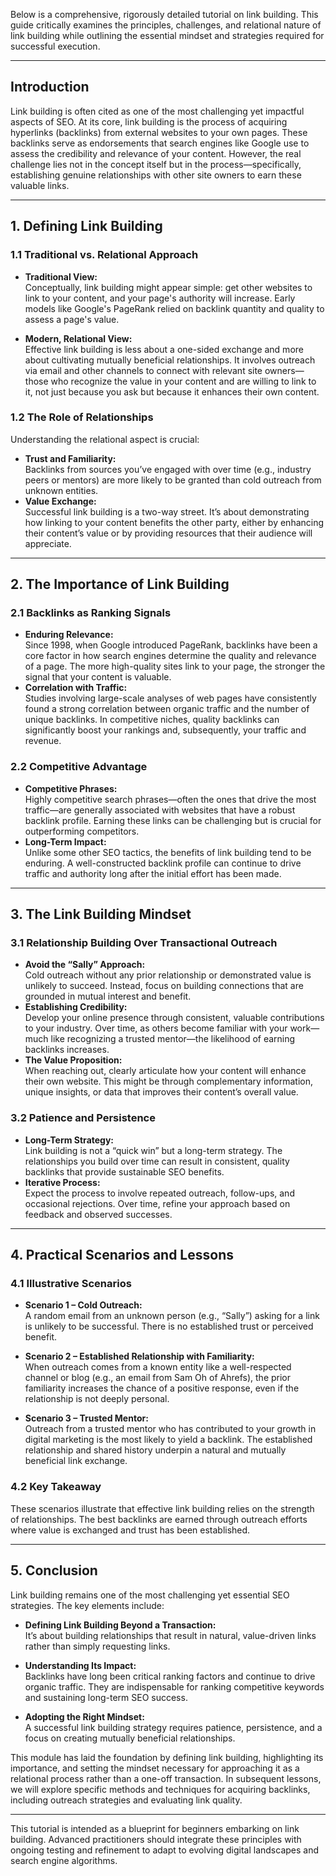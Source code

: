Below is a comprehensive, rigorously detailed tutorial on link building. This guide critically examines the principles, challenges, and relational nature of link building while outlining the essential mindset and strategies required for successful execution.

---

## Introduction

Link building is often cited as one of the most challenging yet impactful aspects of SEO. At its core, link building is the process of acquiring hyperlinks (backlinks) from external websites to your own pages. These backlinks serve as endorsements that search engines like Google use to assess the credibility and relevance of your content. However, the real challenge lies not in the concept itself but in the process—specifically, establishing genuine relationships with other site owners to earn these valuable links.

---

## 1. Defining Link Building

### 1.1 Traditional vs. Relational Approach

- **Traditional View:**  
  Conceptually, link building might appear simple: get other websites to link to your content, and your page's authority will increase. Early models like Google's PageRank relied on backlink quantity and quality to assess a page's value.
  
- **Modern, Relational View:**  
  Effective link building is less about a one-sided exchange and more about cultivating mutually beneficial relationships. It involves outreach via email and other channels to connect with relevant site owners—those who recognize the value in your content and are willing to link to it, not just because you ask but because it enhances their own content.

### 1.2 The Role of Relationships

Understanding the relational aspect is crucial:
- **Trust and Familiarity:**  
  Backlinks from sources you’ve engaged with over time (e.g., industry peers or mentors) are more likely to be granted than cold outreach from unknown entities.
- **Value Exchange:**  
  Successful link building is a two-way street. It’s about demonstrating how linking to your content benefits the other party, either by enhancing their content’s value or by providing resources that their audience will appreciate.

---

## 2. The Importance of Link Building

### 2.1 Backlinks as Ranking Signals

- **Enduring Relevance:**  
  Since 1998, when Google introduced PageRank, backlinks have been a core factor in how search engines determine the quality and relevance of a page. The more high-quality sites link to your page, the stronger the signal that your content is valuable.
- **Correlation with Traffic:**  
  Studies involving large-scale analyses of web pages have consistently found a strong correlation between organic traffic and the number of unique backlinks. In competitive niches, quality backlinks can significantly boost your rankings and, subsequently, your traffic and revenue.

### 2.2 Competitive Advantage

- **Competitive Phrases:**  
  Highly competitive search phrases—often the ones that drive the most traffic—are generally associated with websites that have a robust backlink profile. Earning these links can be challenging but is crucial for outperforming competitors.
- **Long-Term Impact:**  
  Unlike some other SEO tactics, the benefits of link building tend to be enduring. A well-constructed backlink profile can continue to drive traffic and authority long after the initial effort has been made.

---

## 3. The Link Building Mindset

### 3.1 Relationship Building Over Transactional Outreach

- **Avoid the “Sally” Approach:**  
  Cold outreach without any prior relationship or demonstrated value is unlikely to succeed. Instead, focus on building connections that are grounded in mutual interest and benefit.
- **Establishing Credibility:**  
  Develop your online presence through consistent, valuable contributions to your industry. Over time, as others become familiar with your work—much like recognizing a trusted mentor—the likelihood of earning backlinks increases.
- **The Value Proposition:**  
  When reaching out, clearly articulate how your content will enhance their own website. This might be through complementary information, unique insights, or data that improves their content’s overall value.

### 3.2 Patience and Persistence

- **Long-Term Strategy:**  
  Link building is not a “quick win” but a long-term strategy. The relationships you build over time can result in consistent, quality backlinks that provide sustainable SEO benefits.
- **Iterative Process:**  
  Expect the process to involve repeated outreach, follow-ups, and occasional rejections. Over time, refine your approach based on feedback and observed successes.

---

## 4. Practical Scenarios and Lessons

### 4.1 Illustrative Scenarios

- **Scenario 1 – Cold Outreach:**  
  A random email from an unknown person (e.g., “Sally”) asking for a link is unlikely to be successful. There is no established trust or perceived benefit.
  
- **Scenario 2 – Established Relationship with Familiarity:**  
  When outreach comes from a known entity like a well-respected channel or blog (e.g., an email from Sam Oh of Ahrefs), the prior familiarity increases the chance of a positive response, even if the relationship is not deeply personal.
  
- **Scenario 3 – Trusted Mentor:**  
  Outreach from a trusted mentor who has contributed to your growth in digital marketing is the most likely to yield a backlink. The established relationship and shared history underpin a natural and mutually beneficial link exchange.

### 4.2 Key Takeaway

These scenarios illustrate that effective link building relies on the strength of relationships. The best backlinks are earned through outreach efforts where value is exchanged and trust has been established.

---

## 5. Conclusion

Link building remains one of the most challenging yet essential SEO strategies. The key elements include:

- **Defining Link Building Beyond a Transaction:**  
  It’s about building relationships that result in natural, value-driven links rather than simply requesting links.
  
- **Understanding Its Impact:**  
  Backlinks have long been critical ranking factors and continue to drive organic traffic. They are indispensable for ranking competitive keywords and sustaining long-term SEO success.
  
- **Adopting the Right Mindset:**  
  A successful link building strategy requires patience, persistence, and a focus on creating mutually beneficial relationships.

This module has laid the foundation by defining link building, highlighting its importance, and setting the mindset necessary for approaching it as a relational process rather than a one-off transaction. In subsequent lessons, we will explore specific methods and techniques for acquiring backlinks, including outreach strategies and evaluating link quality.

---

This tutorial is intended as a blueprint for beginners embarking on link building. Advanced practitioners should integrate these principles with ongoing testing and refinement to adapt to evolving digital landscapes and search engine algorithms.
